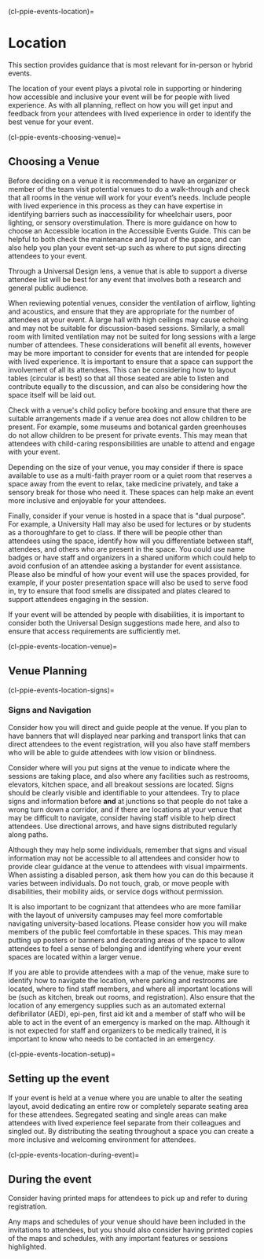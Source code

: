 (cl-ppie-events-location)=
# Location
This section provides guidance that is most relevant for in-person or hybrid events. 

The location of your event plays a pivotal role in supporting or hindering how accessible and inclusive your event will be for people with lived experience. As with all planning, reflect on how you will get input and feedback from your attendees with lived experience in order to identify the best venue for your event.


(cl-ppie-events-choosing-venue)=
## Choosing a Venue
Before deciding on a venue it is recommended to have an organizer or member of the team visit potential venues to do a walk-through and check that all rooms in the venue will work for your event’s needs. 
Include people with lived experience in this process as they can have expertise in identifying barriers such as inaccessibility for wheelchair users, poor lighting, or sensory overstimulation. 
There is more guidance on how to choose an Accessible location in the Accessible Events Guide. 
This can be helpful to both check the maintenance and layout of the space, and can also help you plan your event set-up such as where to put signs directing attendees to your event.

Through a Universal Design lens, a venue that is able to support a diverse attendee list will be best for any event that involves both a research and general public audience. 

When reviewing potential venues, consider the ventilation of airflow, lighting and acoustics, and ensure that they are appropriate for the number of attendees at your event. 
A large hall with high ceilings may cause echoing and may not be suitable for discussion-based sessions. Similarly, a small room with limited ventilation may not be suited for long sessions with a large number of attendees. 
These considerations will benefit all events, however may be more important to consider for events that are intended for people with lived experience. 
It is important to ensure that a space can support the involvement of all its attendees. 
This can be considering how to layout tables (circular is best) so that all those seated are able to listen and contribute equally to the discussion, and can also be considering how the space itself will be laid out. 

Check with a venue's child policy before booking and ensure that there are suitable arrangements made if a venue area does not allow children to be present. 
For example, some museums and botanical garden greenhouses do not allow children to be present for private events. This may mean that attendees with child-caring responsibilities are unable to attend and engage with your event.

Depending on the size of your venue, you may consider if there is space available to use as a multi-faith prayer room or a quiet room that reserves a space away from the event to relax, take medicine privately, and take a sensory break for those who need it. These spaces can help make an event more inclusive and enjoyable for your attendees. 

Finally, consider if your venue is hosted in a space that is "dual purpose". 
For example, a University Hall may also be used for lectures or by students as a thoroughfare to get to class. 
If there will be people other than attendees using the space, identify how will you differentiate between staff, attendees, and others who are present in the space. 
You could use name badges or have staff and organizers in a shared uniform which could help to avoid confusion of an attendee asking a bystander for event assistance. 
Please also be mindful of how your event will use the spaces provided, for example, if your poster presentation space will also be used to serve food in, try to ensure that food smells are dissipated and plates cleared to support attendees engaging in the session.

If your event will be attended by people with disabilities, it is important to consider both the Universal Design suggestions made here, and also to ensure that access requirements are sufficiently met.  


(cl-ppie-events-location-venue)=
## Venue Planning

(cl-ppie-events-location-signs)=
### Signs and Navigation
Consider how you will direct and guide people at the venue. If you plan to have banners that will displayed near parking and transport links that can direct attendees to the event registration, will you also have staff members who will be able to guide attendees with low vision or blindness.

Consider where will you put signs at the venue to indicate where the sessions are taking place, and also where any facilities such as restrooms, elevators, kitchen space, and all breakout sessions are located. Signs should be clearly visible and identifiable to your attendees. 
Try to place signs and information before **and** at junctions so that people do not take a wrong turn down a corridor, and if there are locations at your venue that may be difficult to navigate, consider having staff visible to help direct attendees. Use directional arrows, and have signs distributed regularly along paths. 

Although they may help some individuals, remember that signs and visual information may not be accessible to all attendees and consider how to provide clear guidance at the venue to attendees with visual impairments. 
When assisting a disabled person, ask them how you can do this because it varies between individuals.
Do not touch, grab, or move people with disabilities, their mobility aids, or service dogs without permission.

It is also important to be cognizant that attendees who are more familiar with the layout of university campuses may feel more comfortable navigating university-based locations. 
Please consider how you will make members of the public feel comfortable in these spaces. 
This may mean putting up posters or banners and decorating areas of the space to allow attendees to feel a sense of belonging and identifying where your event spaces are located within a larger venue.

If you are able to provide attendees with a map of the venue, make sure to identify how to navigate the location, where parking and restrooms are located, where to find staff members, and where all important locations will be (such as kitchen, break out rooms, and registration). 
Also ensure that the location of any emergency supplies such as an automated external defibrillator (AED), epi-pen, first aid kit and a member of staff who will be able to act in the event of an emergency is marked on the map. 
Although it is not expected for staff and organizers to be medically trained, it is important to know who needs to be contacted in an emergency.

(cl-ppie-events-location-setup)=
## Setting up the event
If your event is held at a venue where you are unable to alter the seating layout, avoid dedicating an entire row or completely separate seating area for these attendees. 
Segregated seating and single areas can make attendees with lived experience feel separate from their colleagues and singled out. 
By distributing the seating throughout a space you can create a more inclusive and welcoming environment for attendees. 


(cl-ppie-events-location-during-event)=
## During the event
Consider having printed maps for attendees to pick up and refer to during registration. 

Any maps and schedules of your venue should have been included in the invitations to attendees, but you should also consider having printed copies of the maps and schedules, with any important features or sessions highlighted. 




